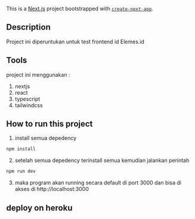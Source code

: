 This is a [Next.js](https://nextjs.org/) project bootstrapped with [`create-next-app`](https://github.com/vercel/next.js/tree/canary/packages/create-next-app).
## Description

Project ini diperuntukan untuk test frontend id Elemes.id


## Tools
project ini menggunakan : 
1. nextjs 
2. react 
3. typescript
4. tailwindcss

## How to run this project

1. install semua depedency
```bash
npm install
```
2. setelah semua depedency terinstall semua kemudian jalankan perintah
```bash
npm run dev
```
3. maka program akan running secara default di port 3000 dan bisa di akses di http://localhost:3000


## deploy on heroku